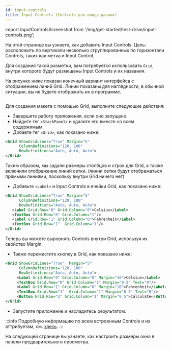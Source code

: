 ```yaml
---
id: input-controls
title: Input Controls (Controls для ввода данных)
---
```


import InputControlsScreenshot from '/img/get-started/test-drive/input-controls.png';

На этой странице вы узнаете, как добавить Input Controls.
Цель: расположить по вертикали несколько сгруппированных по горизонтали Controls, таких как метка и Input Control.

Для создания такой разметки, вам потребуется использовать `Grid`,
внутри которого будут размещены Input Controls и их названия.

На рисунке ниже показан конечный вариант интерфейса с отображением линий Grid.
Линии показаны для наглядности, в обычной ситуации, вы не будете отображать их в программе.

<img className="center" src={InputControlsScreenshot} alt="" />

Для создания макета с помощью Grid, выполните следующие действия:

* Завершите работу приложения, если оно запущено.
* Найдите тег `<StackPanel>` и удалите его вместе со всем содержимым.
* Добавте тег `<Grid>`, как показано ниже:

```xml
<Grid ShowGridLines="True" Margin="5"
      ColumnDefinitions="120, 100" 
      RowDefinitions="Auto, Auto, Auto">  
</Grid>
```

Таким образом, мы задали размеры столбцов и строк для Grid, а также включили отображение линий сетки. (линии сетки будут отображаться прямыми линиями, поскольку внутри Grid ничего нет)

- Добавьте `<Label>` и Input Controls в ячейки Grid, как показано ниже:

```xml
<Grid ShowGridLines="True" Margin="5"
      ColumnDefinitions="120, 100" 
      RowDefinitions="Auto, Auto, Auto">
   <Label Grid.Row="0" Grid.Column="0">Celsius</Label>
   <TextBox Grid.Row="0" Grid.Column="1"/>
   <Label Grid.Row="1" Grid.Column="0">Fahrenheit</Label>
   <TextBox Grid.Row="1"  Grid.Column="1"/>
</Grid>
```

Теперь вы можете выровнять Controls внутри Grid, используя их свойство Margin.

- Также переместите кнопку в Grid, как показано ниже:

```xml
<Grid ShowGridLines="True"  Margin="5" 
      ColumnDefinitions="120, 100" 
      RowDefinitions="Auto, Auto, Auto">
     <Label Grid.Row="0" Grid.Column="0" Margin="10">Celsius</Label>
     <TextBox Grid.Row="0" Grid.Column="1" Margin="0 5" Text="0"/>
     <Label Grid.Row="1" Grid.Column="0" Margin="10">Fahrenheit</Label>
     <TextBox Grid.Row="1"  Grid.Column="1" Margin="0 5" Text="0"/>
     <Button Grid.Row="2" Grid.Column="1" Margin="0 5">Calculate</Button>
</Grid>
```

- Запустите приложение и насладитесь результатом.



:::info
Подробную информацию по всем встроенным Controls и из аттрибуетам, см. [здесь](../../reference/controls/).
:::

На следующей странице вы узнаете, как настроить размеры окна в панели предварительного просмотра.
